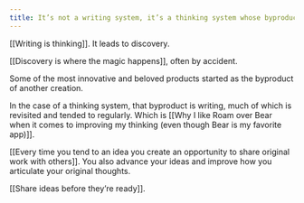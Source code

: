 ```yaml
---
title: It’s not a writing system, it’s a thinking system whose byproduct is writing
---
```

[[Writing is thinking]]. It leads to discovery.

[[Discovery is where the magic happens]], often by accident.

Some of the most innovative and beloved products started as the byproduct of another creation.

In the case of a thinking system, that byproduct is writing, much of which is revisited and tended to regularly. Which is [[Why I like Roam over Bear when it comes to improving my thinking (even though Bear is my favorite app)]].

[[Every time you tend to an idea you create an opportunity to share original work with others]].  You also advance your ideas and improve how you articulate your original thoughts.

[[Share ideas before they’re ready]].
